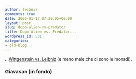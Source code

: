 ```yaml
---
author: leibniz
comments: true
date: 2005-01-17 07:20:05+00:00
layout: post
slug: dopo-alien-vs-predator
title: Dopo Alien vs. Predator...
wordpress_id: 531
categories:
- old-blog
---
```


...[Wittgenstein vs. Leibniz](http://giavasan.diludovico.it/archivio/2005/01/15//) (e meno male che ci sono le monadi).




### Giavasan (in fondo)
